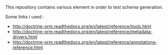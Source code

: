 This repository contains various element in order to test schema generation.

Some links i used : 

* http://doctrine-orm.readthedocs.org/en/latest/reference/tools.html
* http://doctrine-orm.readthedocs.org/en/latest/reference/metadata-drivers.html
* http://doctrine-orm.readthedocs.org/en/latest/reference/annotations-reference.html
